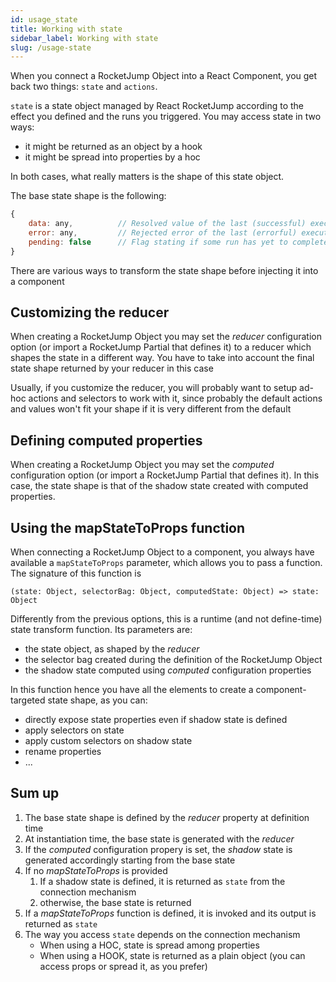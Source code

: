 ```yaml
---
id: usage_state
title: Working with state
sidebar_label: Working with state
slug: /usage-state
---
```

When you connect a RocketJump Object into a React Component, you get back two things: `state` and `actions`.

`state` is a state object managed by React RocketJump according to the effect you defined and the runs you triggered. You may access state in two ways:
- it might be returned as an object by a hook
- it might be spread into properties by a hoc

In both cases, what really matters is the shape of this state object.

The base state shape is the following:

```js
{
    data: any,          // Resolved value of the last (successful) execution - initially NULL
    error: any,         // Rejected error of the last (errorful) execution - initially NULL
    pending: false      // Flag stating if some run has yet to complete
}
```

There are various ways to transform the state shape before injecting it into a component

## Customizing the reducer
When creating a RocketJump Object you may set the *reducer* configuration option (or import a RocketJump Partial that defines it) to a reducer which shapes the state in a different way. You have to take into account the final state shape returned by your reducer in this case

Usually, if you customize the reducer, you will probably want to setup ad-hoc actions and selectors to work with it, since probably the default actions and values won't fit your shape if it is very different from the default

## Defining computed properties
When creating a RocketJump Object you may set the *computed* configuration option (or import a RocketJump Partial that defines it). In this case, the state shape is that of the shadow state created with computed properties.

## Using the mapStateToProps function
When connecting a RocketJump Object to a component, you always have available a `mapStateToProps` parameter, which allows you to pass a function. The signature of this function is

```
(state: Object, selectorBag: Object, computedState: Object) => state: Object
```

Differently from the previous options, this is a runtime (and not define-time) state transform function. Its parameters are:
- the state object, as shaped by the *reducer*
- the selector bag created during the definition of the RocketJump Object
- the shadow state computed using *computed* configuration properties

In this function hence you have all the elements to create a component-targeted state shape, as you can:
- directly expose state properties even if shadow state is defined
- apply selectors on state
- apply custom selectors on shadow state
- rename properties
- ...

## Sum up
1. The base state shape is defined by the *reducer* property at definition time
2. At instantiation time, the base state is generated with the *reducer*
3. If the *computed* configuration propery is set, the *shadow* state is generated accordingly starting from the base state
4. If no *mapStateToProps* is provided
   1. If a shadow state is defined, it is returned as `state` from the connection mechanism
   2. otherwise, the base state is returned
5. If a *mapStateToProps* function is defined, it is invoked and its output is returned as `state`
6. The way you access `state` depends on the connection mechanism
    - When using a HOC, state is spread among properties
    - When using a HOOK, state is returned as a plain object (you can access props or spread it, as you prefer)